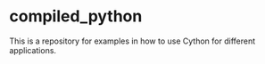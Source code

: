 # compiled_python
This is a repository for examples in how to use Cython for different applications. 
